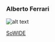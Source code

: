 ### Alberto Ferrari

![alt text](https://albertoferrari.github.io/albertoferrari.github.io/AF.jpg "Alberto Ferrari")

[SoWIDE](http://sowide.ce.unipr.it/)
